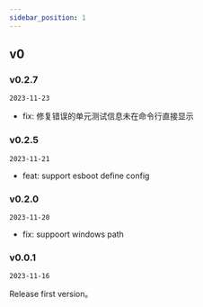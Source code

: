 ```yaml
---
sidebar_position: 1
---
```


## v0

### v0.2.7

`2023-11-23`

- fix: 修复错误的单元测试信息未在命令行直接显示

### v0.2.5

`2023-11-21`

- feat: support esboot define config

### v0.2.0

`2023-11-20`

- fix: suppoort windows path

### v0.0.1

`2023-11-16`

Release first version。

